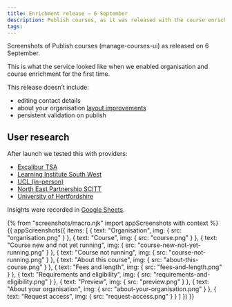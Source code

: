 ```yaml
---
title: Enrichment release – 6 September
description: Publish courses, as it was released with the course enrichment feature.
tags:
---
```


Screenshots of Publish courses (manage-courses-ui) as released on 6 September.

This is what the service looked like when we enabled organisation and course enrichment for the first time.

This release doesn’t include:

* editing contact details
* about your organisation [layout improvements](/publish-teacher-training/iteration-aug-23)
* persistent validation on publish

## User research

After launch we tested this with providers:

* [Excalibur TSA](https://lookback.io/watch/6Cxgfdd85cChDjSWT)
* [Learning Institute South West](https://lookback.io/watch/aEg6nx4WHpuwQjTJq)
* [UCL (in-person)](https://lookback.io/watch/2E4kE9niSMwCnRCiN)
* [North East Partnership SCITT](https://lookback.io/watch/c4ARA3fRWZvcnR2HE)
* [University of Hertfordshire](https://lookback.io/watch/mFgLmxxqTEyGNF7pK)

Insights were recorded in [Google Sheets](https://docs.google.com/spreadsheets/d/1XJvy0mirMWdumDno05OsOEduU8_Gbbm6ta7ZQaMXJ9g/edit?ts=5b97f2af#gid=0).

{% from "screenshots/macro.njk" import appScreenshots with context %}
{{ appScreenshots({
  items: [
    {
      text: "Organisation",
      img: { src: "organisation.png" }
    },
    {
      text: "Course",
      img: { src: "course.png" }
    },
    {
      text: "Course new and not yet running",
      img: { src: "course-new-not-yet-running.png" }
    },
    {
      text: "Course not running",
      img: { src: "course-not-running.png" }
    },
    {
      text: "About this course",
      img: { src: "about-this-course.png" }
    },
    {
      text: "Fees and length",
      img: { src: "fees-and-length.png" }
    },
    {
      text: "Requirements and eligibility",
      img: { src: "requirements-and-eligibility.png" }
    },
    {
      text: "Preview",
      img: { src: "preview.png" }
    },
    {
      text: "About your organisation",
      img: { src: "about-your-organisation.png" }
    },
    {
      text: "Request access",
      img: { src: "request-access.png" }
    }
  ]
}) }}
